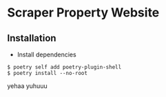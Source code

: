 # Scraper Property Website

## Installation

- Install dependencies

```
$ poetry self add poetry-plugin-shell
$ poetry install --no-root
```
yehaa
yuhuuu
